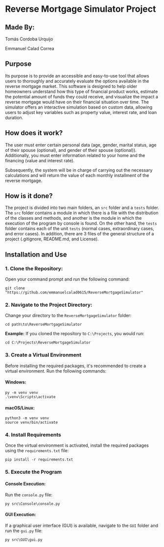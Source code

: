 # Reverse Mortgage Simulator Project

## Made By:

Tomás Cordoba Urquijo

Emmanuel Calad Correa

## Purpose

Its purpose is to provide an accessible and easy-to-use tool that allows users to thoroughly and accurately evaluate the options available in the reverse mortgage market. This software is designed to help older homeowners understand how this type of financial product works, estimate the potential amount of funds they could receive, and visualize the impact a reverse mortgage would have on their financial situation over time. The simulator offers an interactive simulation based on custom data, allowing users to adjust key variables such as property value, interest rate, and loan duration.

## How does it work?

The user must enter certain personal data (age, gender, marital status, age of their spouse (optional), and gender of their spouse (optional)). Additionally, you must enter information related to your home and the financing (value and interest rate).

Subsequently, the system will be in charge of carrying out the necessary calculations and will return the value of each monthly installment of the reverse mortgage.

## How is it done?

The project is divided into two main folders, an `src` folder and a `tests` folder. The `src` folder contains a module in which there is a file with the distribution of the classes and methods, and another is the module in which the execution of the program by console is found. On the other hand, the `tests` folder contains each of the unit `tests` (normal cases, extraordinary cases, and error cases). In addition, there are 3 files of the general structure of a project (.gitignore, README.md, and License).

## Installation and Use

### 1. Clone the Repository:
  
Open your command prompt and run the following command:

    git clone "https://github.com/emmanuelcalad0615/ReverseMortgageSimulator"
  
### 2. Navigate to the Project Directory:

Change your directory to the `ReverseMortgageSimulator` folder:

    cd path\to\ReverseMortgageSimulator

**Example:** If you cloned the repository to `C:\Projects`, you would run:

    cd C:\Projects\ReverseMortgageSimulator

### 3. Create a Virtual Environment

Before installing the required packages, it's recommended to create a virtual environment. Run the following commands:

#### Windows:

    py -m venv venv
    .\venv\Scripts\activate

#### macOS/Linux:

    python3 -m venv venv
    source venv/bin/activate

### 4. Install Requirements

Once the virtual environment is activated, install the required packages using the `requirements.txt` file:

    pip install -r requirements.txt

### 5. Execute the Program

#### Console Execution:

Run the `console.py` file:

    py src\Console\console.py

#### GUI Execution:

If a graphical user interface (GUI) is available, navigate to the `GUI` folder and run the `gui.py` file:

    py src\GUI\gui.py